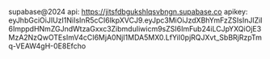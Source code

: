 supabase@2024
api: https://jitsfdbgukshlqsvbngn.supabase.co
apikey: eyJhbGciOiJIUzI1NiIsInR5cCI6IkpXVCJ9.eyJpc3MiOiJzdXBhYmFzZSIsInJlZiI6ImppdHNmZGJndWtzaGxxc3ZibmduIiwicm9sZSI6ImFub24iLCJpYXQiOjE3MzA2NzQwOTEsImV4cCI6MjA0NjI1MDA5MX0.LfYiI0pjRQJXvt_SbBRjRzpTmq-VEAW4gH-0E8Efcho